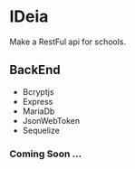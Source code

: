 # IDeia
Make a RestFul api for schools.

## BackEnd

* Bcryptjs 
* Express 
* MariaDb 
* JsonWebToken 
* Sequelize

### Coming Soon ...
